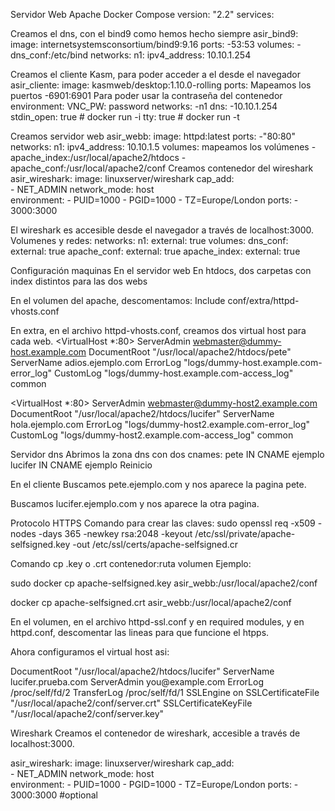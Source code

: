 Servidor Web Apache
Docker Compose
version: "2.2"
services:

Creamos el dns, con el bind9 como hemos hecho siempre
  asir_bind9:
    image: internetsystemsconsortium/bind9:9.16
    ports:
      -53:53
    volumes:
      -dns_conf:/etc/bind
    networks:
      n1:
        ipv4_address: 10.10.1.254
        
Creamos el cliente Kasm, para poder acceder a el desde el navegador
  asir_cliente:
    image: kasmweb/desktop:1.10.0-rolling
    ports: Mapeamos los puertos
      -6901:6901
Para poder usar la contraseña del contenedor
    environment:
      VNC_PW: password
    networks:
      -n1
    dns:
      -10.10.1.254
    stdin_open: true  # docker run -i
    tty: true         # docker run -t
    
Creamos servidor web 
  asir_webb:
    image: httpd:latest
    ports:
      -"80:80"
    networks:
      n1:
        ipv4_address: 10.10.1.5
    volumes: mapeamos los volúmenes
      -apache_index:/usr/local/apache2/htdocs
      -apache_conf:/usr/local/apache2/conf
Creamos contenedor del wireshark
asir_wireshark:
    image: linuxserver/wireshark
    cap_add:  
      - NET_ADMIN
    network_mode: host  
    environment:
      - PUID=1000
      - PGID=1000
      - TZ=Europe/London
    ports:
      - 3000:3000

El wireshark  es accesible desde el navegador a través de localhost:3000. 
Volumenes y redes:
networks:
 n1:
  external: true
volumes:
  dns_conf:
    external: true
  apache_conf:
    external: true
  apache_index:
    external: true

Configuración maquinas
En el servidor web
En htdocs, dos carpetas con index distintos para las dos webs

En el volumen del apache, descomentamos: Include conf/extra/httpd-vhosts.conf

En extra, en el archivo httpd-vhosts.conf, creamos dos virtual host para cada web.
<VirtualHost *:80>
    ServerAdmin webmaster@dummy-host.example.com
    DocumentRoot "/usr/local/apache2/htdocs/pete"
    ServerName adios.ejemplo.com
    ErrorLog "logs/dummy-host.example.com-error_log"
    CustomLog "logs/dummy-host.example.com-access_log" common
</VirtualHost>

<VirtualHost *:80>
    ServerAdmin webmaster@dummy-host2.example.com
    DocumentRoot "/usr/local/apache2/htdocs/lucifer"
    ServerName hola.ejemplo.com
    ErrorLog "logs/dummy-host2.example.com-error_log"
    CustomLog "logs/dummy-host2.example.com-access_log" common
</VirtualHost>

Servidor dns
Abrimos la zona dns con dos cnames:
pete IN CNAME ejemplo
lucifer IN CNAME ejemplo
Reinicio 

En el cliente
Buscamos pete.ejemplo.com y nos aparece la pagina pete.

Buscamos lucifer.ejemplo.com y nos aparece la otra pagina.

Protocolo HTTPS
Comando para crear las claves:
sudo openssl req -x509 -nodes -days 365 -newkey rsa:2048 -keyout /etc/ssl/private/apache-selfsigned.key -out /etc/ssl/certs/apache-selfsigned.cr

Comando cp .key o .crt contenedor:ruta volumen
Ejemplo:

sudo docker cp apache-selfsigned.key asir_webb:/usr/local/apache2/conf

docker cp apache-selfsigned.crt asir_webb:/usr/local/apache2/conf

En el volumen, en el archivo httpd-ssl.conf y en required modules, y en httpd.conf, descomentar las lineas para que funcione el htpps.

Ahora configuramos el virtual host asi:

<VirtualHost _default_:443>
DocumentRoot "/usr/local/apache2/htdocs/lucifer"
ServerName lucifer.prueba.com
ServerAdmin you@example.com
ErrorLog /proc/self/fd/2
TransferLog /proc/self/fd/1
SSLEngine on
SSLCertificateFile "/usr/local/apache2/conf/server.crt"
SSLCertificateKeyFile "/usr/local/apache2/conf/server.key"

Wireshark
Creamos el contenedor de wireshark, accesible a través de localhost:3000.

asir_wireshark:
    image: linuxserver/wireshark
    cap_add:  
      - NET_ADMIN
    network_mode: host  
    environment:
      - PUID=1000
      - PGID=1000
      - TZ=Europe/London
    ports:
      - 3000:3000 #optional


